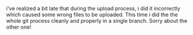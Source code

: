i've realized a bit late that during the upload process, i did it incorrectly which caused some wrong files to be uploaded.
This time i did the the whole git process cleanly and properly in a single branch. Sorry about the other one!
